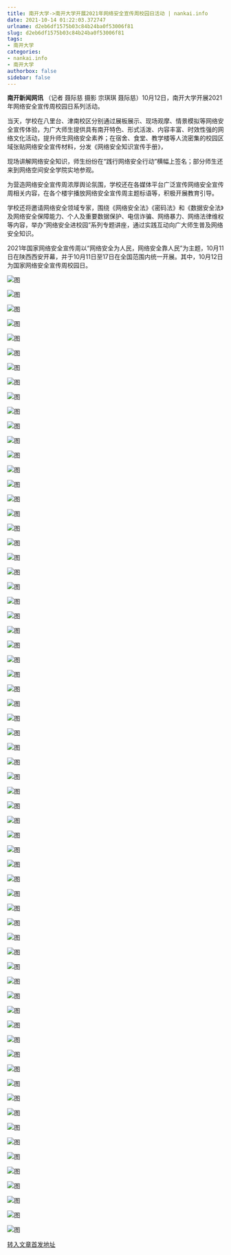 ```yaml
---
title: 南开大学->南开大学开展2021年网络安全宣传周校园日活动 | nankai.info
date: 2021-10-14 01:22:03.372747
urlname: d2eb6df1575b03c84b24ba0f53006f81
slug: d2eb6df1575b03c84b24ba0f53006f81
tags: 
- 南开大学
categories:
- nankai.info
- 南开大学
authorbox: false
sidebar: false
---
```

**南开新闻网讯** （记者 聂际慈 摄影 宗琪琪 聂际慈）10月12日，南开大学开展2021年网络安全宣传周校园日系列活动。

当天，学校在八里台、津南校区分别通过展板展示、现场观摩、情景模拟等网络安全宣传体验，为广大师生提供具有南开特色、形式活泼、内容丰富、时效性强的网络文化活动，提升师生网络安全素养；在宿舍、食堂、教学楼等人流密集的校园区域张贴网络安全宣传材料，分发《网络安全知识宣传手册》，
<!--more-->
现场讲解网络安全知识，师生纷纷在“践行网络安全行动”横幅上签名；部分师生还来到网络空间安全学院实地参观。

为营造网络安全宣传周浓厚舆论氛围，学校还在各媒体平台广泛宣传网络安全宣传周相关内容，在各个楼宇播放网络安全宣传周主题标语等，积极开展教育引导。

学校还将邀请网络安全领域专家，围绕《网络安全法》《密码法》和《数据安全法》及网络安全保障能力、个人及重要数据保护、电信诈骗、网络暴力、网络法律维权等内容，举办“网络安全进校园”系列专题讲座，通过实践互动向广大师生普及网络安全知识。

2021年国家网络安全宣传周以“网络安全为人民，网络安全靠人民”为主题，10月11日在陕西西安开幕，并于10月11日至17日在全国范围内统一开展。其中，10月12日为国家网络安全宣传周校园日。

![图](http://news.nankai.edu.cn/ywsd/system/2021/10/12/g)

![图](http://news.nankai.edu.cn/ywsd/system/2021/10/12/p)

![图](http://news.nankai.edu.cn/ywsd/system/2021/10/12/j)

![图](http://news.nankai.edu.cn/ywsd/system/2021/10/12/)

![图](http://news.nankai.edu.cn/ywsd/system/2021/10/12/2)

![图](http://news.nankai.edu.cn/ywsd/system/2021/10/12/4)

![图](http://news.nankai.edu.cn/ywsd/system/2021/10/12/5)

![图](http://news.nankai.edu.cn/ywsd/system/2021/10/12/4)

![图](http://news.nankai.edu.cn/ywsd/system/2021/10/12/0)

![图](http://news.nankai.edu.cn/ywsd/system/2021/10/12/6)

![图](http://news.nankai.edu.cn/ywsd/system/2021/10/12/9)

![图](http://news.nankai.edu.cn/ywsd/system/2021/10/12/7)

![图](http://news.nankai.edu.cn/ywsd/system/2021/10/12/_)

![图](http://news.nankai.edu.cn/ywsd/system/2021/10/12/1)

![图](http://news.nankai.edu.cn/ywsd/system/2021/10/12/3)

![图](http://news.nankai.edu.cn/ywsd/system/2021/10/12/0)

![图](http://news.nankai.edu.cn/ywsd/system/2021/10/12/2)

![图](http://news.nankai.edu.cn/ywsd/system/2021/10/12/4)

![图](http://news.nankai.edu.cn/ywsd/system/2021/10/12/0)

![图](http://news.nankai.edu.cn/ywsd/system/2021/10/12/0)

![图](http://news.nankai.edu.cn/ywsd/system/2021/10/12/0)

![图](http://news.nankai.edu.cn/ywsd/system/2021/10/12/3)

![图](http://news.nankai.edu.cn/ywsd/system/2021/10/12/0)

![图](http://news.nankai.edu.cn/ywsd/system/2021/10/12/0)

![图](http://news.nankai.edu.cn/)

![图](http://news.nankai.edu.cn/ywsd/system/2021/10/12/0)

![图](http://news.nankai.edu.cn/ywsd/system/2021/10/12/2)

![图](http://news.nankai.edu.cn/ywsd/system/2021/10/12/4)

![图](http://news.nankai.edu.cn/)

![图](http://news.nankai.edu.cn/ywsd/system/2021/10/12/0)

![图](http://news.nankai.edu.cn/ywsd/system/2021/10/12/0)

![图](http://news.nankai.edu.cn/ywsd/system/2021/10/12/0)

![图](http://news.nankai.edu.cn/)

![图](http://news.nankai.edu.cn/ywsd/system/2021/10/12/3)

![图](http://news.nankai.edu.cn/ywsd/system/2021/10/12/0)

![图](http://news.nankai.edu.cn/ywsd/system/2021/10/12/0)

![图](http://news.nankai.edu.cn/)

![图](http://news.nankai.edu.cn/ywsd/system/2021/10/12/c)

![图](http://news.nankai.edu.cn/ywsd/system/2021/10/12/i)

![图](http://news.nankai.edu.cn/ywsd/system/2021/10/12/p)

![图](http://news.nankai.edu.cn/)

![图](http://news.nankai.edu.cn/ywsd/system/2021/10/12/n)

![图](http://news.nankai.edu.cn/ywsd/system/2021/10/12/c)

![图](http://news.nankai.edu.cn/ywsd/system/2021/10/12/)

![图](http://news.nankai.edu.cn/ywsd/system/2021/10/12/u)

![图](http://news.nankai.edu.cn/ywsd/system/2021/10/12/d)

![图](http://news.nankai.edu.cn/ywsd/system/2021/10/12/e)

![图](http://news.nankai.edu.cn/ywsd/system/2021/10/12/)

![图](http://news.nankai.edu.cn/ywsd/system/2021/10/12/i)

![图](http://news.nankai.edu.cn/ywsd/system/2021/10/12/a)

![图](http://news.nankai.edu.cn/ywsd/system/2021/10/12/k)

![图](http://news.nankai.edu.cn/ywsd/system/2021/10/12/n)

![图](http://news.nankai.edu.cn/ywsd/system/2021/10/12/a)

![图](http://news.nankai.edu.cn/ywsd/system/2021/10/12/n)

![图](http://news.nankai.edu.cn/ywsd/system/2021/10/12/)

![图](http://news.nankai.edu.cn/ywsd/system/2021/10/12/s)

![图](http://news.nankai.edu.cn/ywsd/system/2021/10/12/w)

![图](http://news.nankai.edu.cn/ywsd/system/2021/10/12/e)

![图](http://news.nankai.edu.cn/ywsd/system/2021/10/12/n)

![图](http://news.nankai.edu.cn/)

![图](http://news.nankai.edu.cn/)

![图](http://news.nankai.edu.cn/ywsd/system/2021/10/12/:)

![图](http://news.nankai.edu.cn/ywsd/system/2021/10/12/p)

![图](http://news.nankai.edu.cn/ywsd/system/2021/10/12/t)

![图](http://news.nankai.edu.cn/ywsd/system/2021/10/12/t)

![图](http://news.nankai.edu.cn/ywsd/system/2021/10/12/h)

[转入文章首发地址](http://news.nankai.edu.cn/ywsd/system/2021/10/12/030048301.shtml)